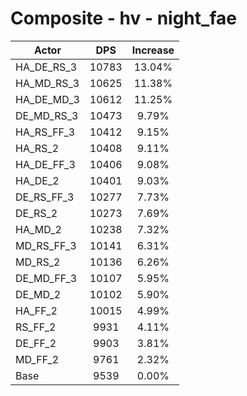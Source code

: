 # Composite - hv - night_fae
| Actor | DPS | Increase |
|---|:---:|:---:|
|HA_DE_RS_3|10783|13.04%|
|HA_MD_RS_3|10625|11.38%|
|HA_DE_MD_3|10612|11.25%|
|DE_MD_RS_3|10473|9.79%|
|HA_RS_FF_3|10412|9.15%|
|HA_RS_2|10408|9.11%|
|HA_DE_FF_3|10406|9.08%|
|HA_DE_2|10401|9.03%|
|DE_RS_FF_3|10277|7.73%|
|DE_RS_2|10273|7.69%|
|HA_MD_2|10238|7.32%|
|MD_RS_FF_3|10141|6.31%|
|MD_RS_2|10136|6.26%|
|DE_MD_FF_3|10107|5.95%|
|DE_MD_2|10102|5.90%|
|HA_FF_2|10015|4.99%|
|RS_FF_2|9931|4.11%|
|DE_FF_2|9903|3.81%|
|MD_FF_2|9761|2.32%|
|Base|9539|0.00%|
